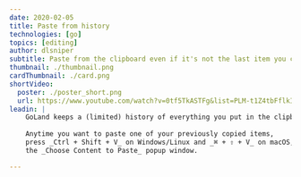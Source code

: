 ```yaml
---
date: 2020-02-05
title: Paste from history
technologies: [go]
topics: [editing]
author: dlsniper
subtitle: Paste from the clipboard even if it's not the last item you copied into it
thumbnail: ./thumbnail.png
cardThumbnail: ./card.png
shortVideo:
  poster: ./poster_short.png
  url: https://www.youtube.com/watch?v=0tf5TkASTFg&list=PLM-t1Z4tbFflkIOaap4P-BV30ZrZwrDld&index=21
leadin: |
    GoLand keeps a (limited) history of everything you put in the clipboard.
    
    Anytime you want to paste one of your previously copied items,
    press _Ctrl + Shift + V_ on Windows/Linux and _⌘ + ⇧ + V_ on macOS, to open
    the _Choose Content to Paste_ popup window.

---
```

